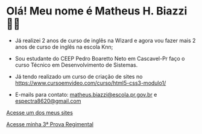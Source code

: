 # Olá! Meu nome é Matheus H. Biazzi🧑‍🦰
- Já realizei 2 anos de curso de inglês na Wizard e agora vou fazer mais 2 anos de curso de inglês na escola Knn;

- Sou estudante do CEEP Pedro Boaretto Neto em Cascavel-Pr faço o curso Técnico em Desenvolvimento de Sistemas.

- Já tendo realizado um curso de criação de sites no https://www.cursoemvideo.com/curso/html5-css3-modulo1/

- E-mails para contato:  matheus.biazzi@escola.pr.gov.br e espectra8620@gmail.com 

<a href="https://matheusbiazzi.github.io/Front-End-Escola/HTML_e_CSS/Regimental_2trimestre/index.html" target="_blank" rel="external">Acesse um dos meus sites</a>

<a href="https://matheusbiazzi.github.io/Front-End-Escola/JS/reg_3tri/index.html" target="_blank" rel="external">Acesse minha 3ª Prova Regimental</a>




